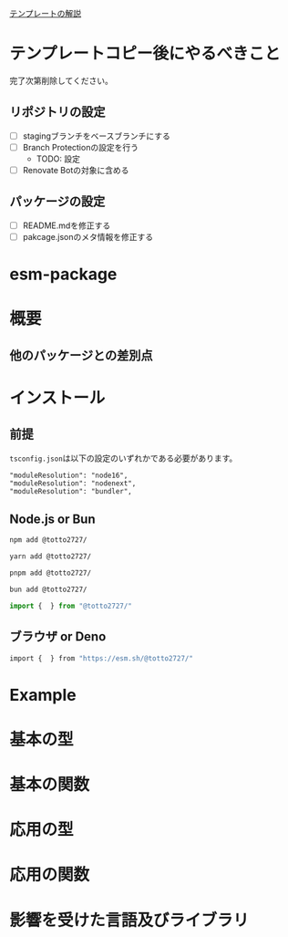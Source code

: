[テンプレートの解説](https://qiita.com/totto2727/items/bf6fa2787a8ede5f56c1)

# テンプレートコピー後にやるべきこと

完了次第削除してください。

## リポジトリの設定

- [ ] stagingブランチをベースブランチにする
- [ ] Branch Protectionの設定を行う
  - TODO: 設定
- [ ] Renovate Botの対象に含める

## パッケージの設定

- [ ] README.mdを修正する
- [ ] pakcage.jsonのメタ情報を修正する

# esm-package

# 概要

## 他のパッケージとの差別点

# インストール

## 前提

`tsconfig.json`は以下の設定のいずれかである必要があります。

```
"moduleResolution": "node16",
"moduleResolution": "nodenext",
"moduleResolution": "bundler",
```

## Node.js or Bun

```bash
npm add @totto2727/
```

```bash
yarn add @totto2727/
```

```bash
pnpm add @totto2727/
```

```bash
bun add @totto2727/
```

```ts
import {  } from "@totto2727/"
```

## ブラウザ or Deno

```bash
import {  } from "https://esm.sh/@totto2727/"
```

# Example

# 基本の型

# 基本の関数

# 応用の型

# 応用の関数

# 影響を受けた言語及びライブラリ

